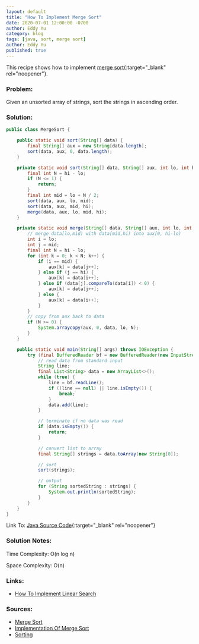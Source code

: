 ```yaml
---
layout: default
title: "How To Implement Merge Sort"
date: 2020-07-01 12:00:00 -0700
author: Eddy Yu
category: blog
tags: [java, sort, merge sort]
author: Eddy Yu
published: true
---
```


This recipe shows how to implement [merge sort](https://en.wikipedia.org/wiki/Merge_sort){:target="_blank" rel="noopener"}. 

### Problem:
Given an unsorted array of strings, sort the strings in ascending order.

### Solution:
```java
public class MergeSort {

    public static void sort(String[] data) {
        final String[] aux = new String[data.length];
        sort(data, aux, 0, data.length);
    }

    private static void sort(String[] data, String[] aux, int lo, int hi) {
        final int N = hi - lo;
        if (N <= 1) {
            return;
        }
        final int mid = lo + N / 2;
        sort(data, aux, lo, mid);
        sort(data, aux, mid, hi);
        merge(data, aux, lo, mid, hi);
    }

    private static void merge(String[] data, String[] aux, int lo, int mid, int hi) {
        // merge data[lo,mid) with data[mid,hi) into aux[0, hi-lo)
        int i = lo;
        int j = mid;
        final int N = hi - lo;
        for (int k = 0; k < N; k++) {
            if (i == mid) {
                aux[k] = data[j++];
            } else if (j == hi) {
                aux[k] = data[i++];
            } else if (data[j].compareTo(data[i]) < 0) {
                aux[k] = data[j++];
            } else {
                aux[k] = data[i++];
            }
        }
        // copy from aux back to data
        if (N >= 0) {
            System.arraycopy(aux, 0, data, lo, N);
        }
    }

    public static void main(String[] args) throws IOException {
        try (final BufferedReader bf = new BufferedReader(new InputStreamReader(System.in))) {
            // read data from standard input
            String line;
            final List<String> data = new ArrayList<>();
            while (true) {
                line = bf.readLine();
                if ((line == null) || line.isEmpty()) {
                    break;
                }
                data.add(line);
            }

            // terminate if no data was read
            if (data.isEmpty()) {
                return;
            }

            // convert list to array
            final String[] strings = data.toArray(new String[0]);

            // sort
            sort(strings);

            // output
            for (String sortedString : strings) {
                System.out.println(sortedString);
            }
        }
    }
}
```
Link To: [Java Source Code](https://github.com/eddycyu/learnbyexample/blob/master/src/main/java/dev/eddycyu/sort/MergeSort.java){:target="_blank" rel="noopener"}

### Solution Notes:
Time Complexity: O(n log n)

Space Complexity: O(n)
 
### Links:
* [How To Implement Linear Search](/blog/how-to-linear-search)

### Sources:
* [Merge Sort](https://algs4.cs.princeton.edu/22mergesort/)
* [Implementation Of Merge Sort](https://algs4.cs.princeton.edu/22mergesort/Merge.java.html)
* [Sorting](https://algs4.cs.princeton.edu/20sorting/)